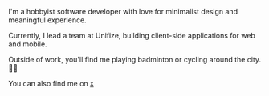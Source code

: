 I'm a hobbyist software developer with love for minimalist design and meaningful experience.

Currently, I lead a team at Unifize, building client-side applications for web and mobile.

Outside of work, you'll find me playing badminton or cycling around the city. 🚴🏼

You can also find me on [`X`](https://x.com/aarungovil)

